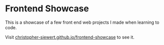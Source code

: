 # Frontend Showcase

This is a showcase of a few front end web projects I made when learning to code.

Visit [christopher-siewert.github.io/frontend-showcase](https://christopher-siewert.github.io/frontend-showcase) to see it.

